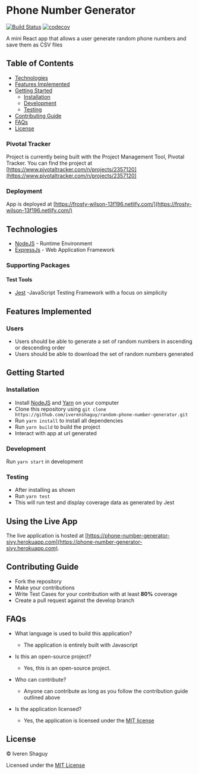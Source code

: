 # Phone Number Generator

[![Build Status](https://travis-ci.org/iverenshaguy/random-phone-number-generator.svg?branch=develop)](https://travis-ci.org/iverenshaguy/random-phone-number-generator) [![codecov](https://codecov.io/gh/iverenshaguy/random-phone-number-generator/branch/develop/graph/badge.svg)](https://codecov.io/gh/iverenshaguy/random-phone-number-generator)

A mini React app that allows a user generate random phone numbers and save them as CSV files

## Table of Contents

* [Technologies](#technologies)
* [Features Implemented](#features-implemented)
* [Getting Started](#getting-started)
  * [Installation](#installation)
  * [Development](#development)
  * [Testing](#testing)
* [Contributing Guide](#contributing-guide)
* [FAQs](#faqs)
* [License](#license)

### Pivotal Tracker

Project is currently being built with the Project Management Tool, Pivotal Tracker.
You can find the project at [https://www.pivotaltracker.com/n/projects/2357120](https://www.pivotaltracker.com/n/projects/2357120)

### Deployment

App is deployed at [https://frosty-wilson-13f196.netlify.com/](https://frosty-wilson-13f196.netlify.com/)

## Technologies

* [NodeJS](https://nodejs.org/) - Runtime Environment
* [ExpressJs](https://expressjs.com/) - Web Application Framework

### Supporting Packages

#### Test Tools

* [Jest](https://jestjs.io/) -JavaScript Testing Framework with a focus on simplicity

## Features Implemented

### Users

* Users should be able to generate a set of random numbers in ascending or descending order
* Users should be able to download the set of random numbers generated

## Getting Started

### Installation

* Install [NodeJS](https://nodejs.org/) and [Yarn](https://www.yarnpkg.org/) on your computer
* Clone this repository using `git clone https://github.com/iverenshaguy/random-phone-number-generator.git`
* Run `yarn install` to install all dependencies
* Run `yarn build` to build the project
* Interact with app at url generated

### Development

Run `yarn start` in development

### Testing

* After installing as shown
* Run `yarn test`
* This will run test and display coverage data as generated by Jest

## Using the Live App

The live application is hosted at [https://phone-number-generator-sivy.herokuapp.com](https://phone-number-generator-sivy.herokuapp.com).

## Contributing Guide

* Fork the repository
* Make your contributions
* Write Test Cases for your contribution with at least **80%** coverage
* Create a pull request against the develop branch

## FAQs

* What language is used to build this application?

  * The application is entirely built with Javascript

* Is this an open-source project?

  * Yes, this is an open-source project.

* Who can contribute?

  * Anyone can contribute as long as you follow the contribution guide outlined above

* Is the application licensed?

  * Yes, the application is licensed under the [MIT license](https://github.com/iverenshaguy/random-phone-number-generator/blob/develop/LICENSE)

## License

&copy; Iveren Shaguy

Licensed under the [MIT License](https://github.com/iverenshaguy/random-phone-number-generator/blob/develop/LICENSE)
